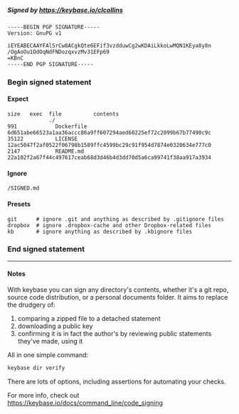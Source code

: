 ##### Signed by https://keybase.io/clcollins
```
-----BEGIN PGP SIGNATURE-----
Version: GnuPG v1

iEYEABECAAYFAlSrCw8ACgkQte6EFif3vzdduwCg2wKDAiLkkoLwMQN1KEya8y8n
/OgAoOu1OdOqNdFNDozqxvzMv31EFp69
=KBnC
-----END PGP SIGNATURE-----

```

<!-- END SIGNATURES -->

### Begin signed statement 

#### Expect

```
size   exec  file          contents                                                        
             ./                                                                            
991            Dockerfile  6d651abe66523a1aa36accc86a9ff607294aed60225ef72c2099b67b77490c9c
35122          LICENSE     12ac5047f2af0522f06798b1589ffc4599bc29c91f954d7874e0320634e777c0
2147           README.md   22a102f2a67f44c497617ceab68d3d46b4d3dd70d5a6ca99741f38aa917a3934
```

#### Ignore

```
/SIGNED.md
```

#### Presets

```
git      # ignore .git and anything as described by .gitignore files
dropbox  # ignore .dropbox-cache and other Dropbox-related files    
kb       # ignore anything as described by .kbignore files          
```

<!-- summarize version = 0.0.9 -->

### End signed statement

<hr>

#### Notes

With keybase you can sign any directory's contents, whether it's a git repo,
source code distribution, or a personal documents folder. It aims to replace the drudgery of:

  1. comparing a zipped file to a detached statement
  2. downloading a public key
  3. confirming it is in fact the author's by reviewing public statements they've made, using it

All in one simple command:

```bash
keybase dir verify
```

There are lots of options, including assertions for automating your checks.

For more info, check out https://keybase.io/docs/command_line/code_signing